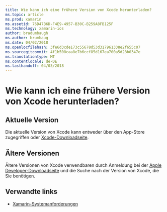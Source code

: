 ```yaml
---
title: Wie kann ich eine frühere Version von Xcode herunterladen?
ms.topic: article
ms.prod: xamarin
ms.assetid: 76D47B6D-F4E9-4957-B30C-B259A8FB125F
ms.technology: xamarin-ios
author: bradumbaugh
ms.author: brumbaug
ms.date: 04/02/2018
ms.openlocfilehash: 3fe6d3cde173c55678d53d317961338e2f655c07
ms.sourcegitcommit: 4f1b508caa8e7b6ccf85d167ea700a5d28b0347e
ms.translationtype: MT
ms.contentlocale: de-DE
ms.lasthandoff: 04/03/2018
---
```

# <a name="how-can-i-download-a-previous-version-of-xcode"></a>Wie kann ich eine frühere Version von Xcode herunterladen?

## <a name="current-version"></a>Aktuelle Version

Die aktuelle Version von Xcode kann entweder über den App-Store zugegriffen oder [Xcode-Downloadseite](https://developer.apple.com/xcode/downloads/).

## <a name="older-versions"></a>Ältere Versionen

Ältere Versionen von Xcode verwendbaren durch Anmeldung bei der [Apple Developer-Downloadseite](https://developer.apple.com/downloads/) und die Suche nach der Version von Xcode, die Sie benötigen.

## <a name="related-links"></a>Verwandte links
- [Xamarin-Systemanforderungen](~/cross-platform/get-started/requirements.md)
